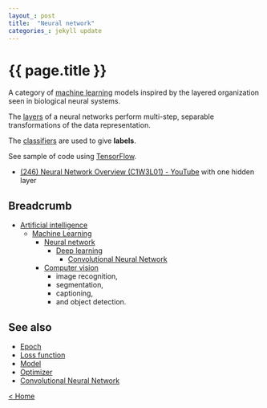 ```yaml
---
layout_: post
title:  "Neural network"
categories_: jekyll update
---
```


# {{ page.title }}

A category of [machine learning](machine-learning.html) models inspired by the layered organization seen in biological neural systems. 

The [layers](layer.html) of a neural networks perform multi-step, separable transformations of the data representation.

The [classifiers](classifier.html) are used to give __labels__.

See sample of code using [TensorFlow](tensorflow.html).


- [(246) Neural Network Overview (C1W3L01) - YouTube](https://www.youtube.com/watch?v=fXOsFF95ifk&feature=youtu.be) with one hidden layer


## Breadcrumb

- [Artificial intelligence](artificial-intelligence.html)
  - [Machine Learning](machine-learning.html)
    - [Neural network](neural-network.html)
      - [Deep learning](deep-learning.html)
        - [Convolutional Neural Network](convolution.html)
    - [Computer vision](computer-vision.html)
        - image recognition, 
        - segmentation, 
        - captioning, 
        - and object detection.


## See also

- [Epoch](epoch.html) 
- [Loss function](loss.html) 
- [Model](model.html) 
- [Optimizer](optimizer.html)
- [Convolutional Neural Network](convolution.html)


[< Home](..)